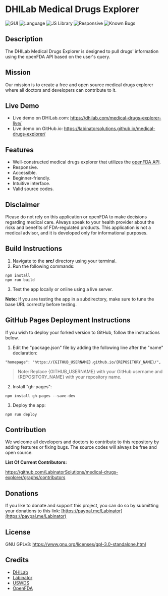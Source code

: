 # DHILab Medical Drugs Explorer

![GUI](https://img.shields.io/badge/GUI-USWDS_2.7.1-0B1013)
![Language](https://img.shields.io/badge/Language-JavaScript-026300)
![JS Library](https://img.shields.io/badge/JS_Library-React-0047AB)
![Responsive](https://img.shields.io/badge/Responsive-Yes-5D185B)
![Known Bugs](https://img.shields.io/badge/Known_Bugs-0-D83933)

## Description

The DHILab Medical Drugs Explorer is designed to pull drugs' information using the openFDA API based on the user's query.

## Mission

Our mission is to create a free and open source medical drugs explorer where all doctors and developers can contribute to it.

## Live Demo

- Live demo on DHILab.com: https://dhilab.com/medical-drugs-explorer-live/
- Live demo on GitHub.io: https://labinatorsolutions.github.io/medical-drugs-explorer/

## Features

- Well-constructed medical drugs explorer that utilizes the [openFDA API](https://open.fda.gov/).
- Responsive.
- Accessible.
- Beginner-friendly.
- Intuitive interface.
- Valid source codes.

## Disclaimer

Please do not rely on this application or openFDA to make decisions regarding medical care. Always speak to your health provider about the risks and benefits of FDA-regulated products. This application is not a medical advisor, and it is developed only for informational purposes.

## Build Instructions

1. Navigate to the **src/** directory using your terminal.
2. Run the following commands:

```
npm install
npm run build
```

3. Test the app locally or online using a live server.

**Note:** If you are testing the app in a subdirectory, make sure to tune the base URL correctly before testing.

## GitHub Pages Deployment Instructions

If you wish to deploy your forked version to GitHub, follow the instructions below.

1. Edit the "package.json" file by adding the following line after the "name" declaration:

```
"homepage": "https://{GITHUB_USERNAME}.github.io/{REPOSITORY_NAME}/",
```

> Note: Replace {GITHUB_USERNAME} with your GitHub username and {REPOSITORY_NAME} with your repository name.

2. Install "gh-pages":

```
npm install gh-pages --save-dev
```

3. Deploy the app:

```
npm run deploy
```

## Contribution

We welcome all developers and doctors to contribute to this repository by adding features or fixing bugs. The source codes will always be free and open source.

**List Of Current Contributors:**

https://github.com/LabinatorSolutions/medical-drugs-explorer/graphs/contributors

## Donations

If you like to donate and support this project, you can do so by submitting your donations to this link: [https://paypal.me/Labinator](https://paypal.me/Labinator)

## License

GNU GPLv3: https://www.gnu.org/licenses/gpl-3.0-standalone.html

## Credits

- [DHILab](https://dhilab.com/)
- [Labinator](https://labinator.com/)
- [USWDS](https://designsystem.digital.gov/)
- [OpenFDA](https://open.fda.gov/)
